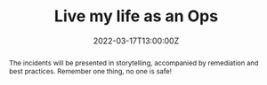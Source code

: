 ---
title: Live my life as an Ops

event: Malt Academy
event_url: https://www.malt-academy.com/malt-academy-all-malt-academies

location: Online

summary: Failure as a source of knowledge. 
abstract: "The incidents will be presented in storytelling, accompanied by remediation and best practices. Remember one thing, no one is safe!"

date: "2022-03-17T13:00:00Z"
date_end: "2022-03-17T14:00:00Z"
all_day: false

publishDate: "2022-02-08T00:00:00Z"

authors: [David Aparicio]
tags: [Cloud, SRE]

featured: false

image:
  caption: 'Image credit: [**Malt Academy**](https://www.malt-academy.com/)'
  focal_point: Right

links:
- icon: pencil-alt
  icon_pack: fas
  name: Register
  url: https://app.livestorm.co/malt-community/vis-ma-vie-dops?type=detailed
url_code: ""
url_pdf: ""
url_slides: ""
url_video: ""

slides: ""
projects: []
---